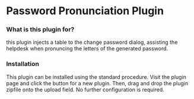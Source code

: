 # Password Pronunciation Plugin
### What is this plugin for?
this plugin injects a table to the change password dialog, assisting the helpdesk when pronuncing the letters of the generated password.

### Installation
This plugin can be installed using the standard procedure. Visit the plugin page and click the button for a new plugin. Then, drag and drop the plugin zipfile onto the upload field. No further configuration is required.